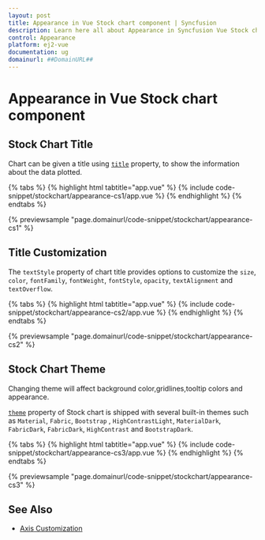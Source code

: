 ```yaml
---
layout: post
title: Appearance in Vue Stock chart component | Syncfusion
description: Learn here all about Appearance in Syncfusion Vue Stock chart component of Syncfusion Essential JS 2 and more.
control: Appearance 
platform: ej2-vue
documentation: ug
domainurl: ##DomainURL##
---
```


# Appearance in Vue Stock chart component

## Stock Chart Title

Chart can be given a title using [`title`](https://ej2.syncfusion.com/vue/documentation/api/stock-chart/#title-string) property, to show the information about the data plotted.

{% tabs %}
{% highlight html tabtitle="app.vue" %}
{% include code-snippet/stockchart/appearance-cs1/app.vue %}
{% endhighlight %}
{% endtabs %}
        
{% previewsample "page.domainurl/code-snippet/stockchart/appearance-cs1" %}

## Title Customization

The `textStyle` property of chart title provides options to customize the `size`, `color`, `fontFamily`, `fontWeight`, `fontStyle`, `opacity`, `textAlignment` and `textOverflow`.

{% tabs %}
{% highlight html tabtitle="app.vue" %}
{% include code-snippet/stockchart/appearance-cs2/app.vue %}
{% endhighlight %}
{% endtabs %}
        
{% previewsample "page.domainurl/code-snippet/stockchart/appearance-cs2" %}

## Stock Chart Theme

Changing theme will affect background color,gridlines,tooltip colors and appearance.

[`theme`](https://ej2.syncfusion.com/vue/documentation/api/stock-chart/stockChartModel/#theme) property of Stock chart is shipped with several built-in themes such as `Material`, `Fabric`, `Bootstrap` , `HighContrastLight`, `MaterialDark`, `FabricDark`, `FabricDark`, `HighContrast` and `BootstrapDark`.

{% tabs %}
{% highlight html tabtitle="app.vue" %}
{% include code-snippet/stockchart/appearance-cs3/app.vue %}
{% endhighlight %}
{% endtabs %}
        
{% previewsample "page.domainurl/code-snippet/stockchart/appearance-cs3" %}

## See Also

* [Axis Customization](./axis-customization/)
